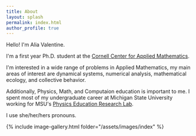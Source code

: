 ```yaml
---
title: About
layout: splash
permalink: index.html
author_profile: true
---
```



Hello! I'm Alia Valentine.

I'm a first year Ph.D. student at the [Cornell Center for Applied Mathematics](https://www.cam.cornell.edu/cam).

I'm interested in a wide range of problems in Applied Mathematics, my main areas of interest are dynamical systems, numerical analysis, mathematical ecology, and collective behavior. 

Additionally, Physics, Math, and Computaion education is important to me. I spent most of my undergraduate career at Michigan State University working for MSU's [Physics Education Research Lab](https://perl.natsci.msu.edu/).


I use she/her/hers pronouns.

{% include image-gallery.html folder="/assets/images/index" %}